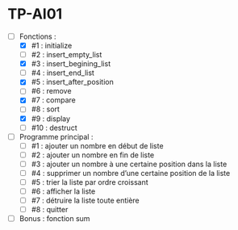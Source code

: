 # TP-AI01

- [ ] Fonctions :
  - [x] #1 : initialize
  - [ ] #2 : insert_empty_list
  - [x] #3 : insert_begining_list
  - [ ] #4 : insert_end_list
  - [x] #5 : insert_after_position
  - [ ] #6 : remove
  - [x] #7 : compare
  - [ ] #8 : sort
  - [x] #9 : display
  - [ ] #10 : destruct

- [ ] Programme principal :
  - [ ] #1 : ajouter un nombre en début de liste
  - [ ] #2 : ajouter un nombre en fin de liste
  - [ ] #3 : ajouter un nombre à une certaine position dans la liste
  - [ ] #4 : supprimer un nombre d’une certaine position de la liste
  - [ ] #5 : trier la liste par ordre croissant
  - [ ] #6 : afficher la liste
  - [ ] #7 : détruire la liste toute entière
  - [ ] #8 : quitter

- [ ] Bonus : fonction sum
